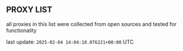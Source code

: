 ## PROXY LIST

all proxies in this list were collected from open sources and tested for functionality

last update: `2025-02-04 14:04:18.076221+00:00` UTC